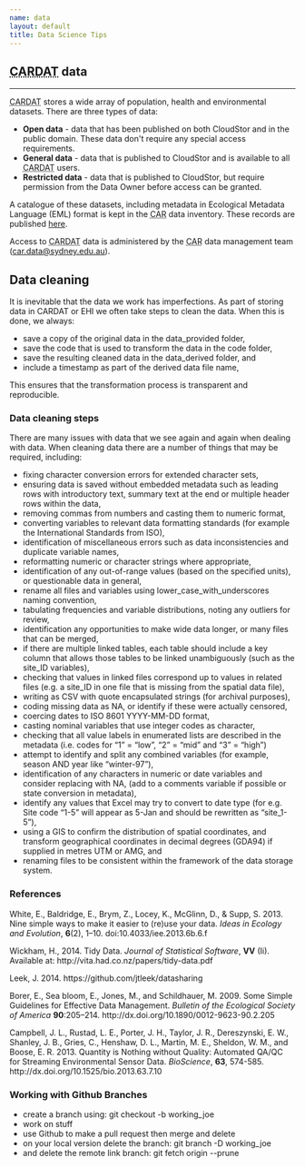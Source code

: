 ```yaml
---
name: data
layout: default
title: Data Science Tips
---
```


<h2><abbr title="Centre for Air pollution, energy and health Research Data Analysis Technology">CARDAT</abbr> data</h2>
<hr class="car-red" />
<p><abbr title="Centre for Air pollution, energy and health Research Data Analysis Technology">CARDAT</abbr> stores
a wide array of population, health and environmental datasets. There are three types of data:</p>
<ul>
<li><strong>Open data</strong> - data that has been published on both CloudStor and in the public domain. These data don't require any special access requirements.</li>
<li><strong>General data</strong> - data that is published to CloudStor and is available to all <abbr title="Centre for Air pollution, energy and health Research Data Analysis Technology">CARDAT</abbr> users.</li>
<li><strong>Restricted data</strong> - data that is published to CloudStor, but require permission from the Data Owner before access can be granted.</li>
</ul>
<p>A catalogue of these datasets, including metadata in Ecological Metadata Language (EML) format is kept in the 
<abbr title="Centre for Air pollution, energy and health Research">CAR</abbr> data inventory. These records are published 
<a href="book_down/index.html">here</a>.</p>
<p> Access to <abbr title="Centre for Air pollution, energy and health Research Data Analysis Technology">CARDAT</abbr> data is 
administered by the <abbr title="Centre for Air pollution, energy and health Research">CAR</abbr> data management team 
(<a href="mailto:car.data@sydney.edu.au">car.data@sydney.edu.au</a>).</p>
<h2>Data cleaning</h2>
<p>It is inevitable that the data we work has imperfections. As part of storing data in CARDAT or EHI we often take steps to clean the data. When this is done, we always:</p>
<ul>
<li>save a copy of the original data in the data_provided folder,</li>
<li>save the code that is used to transform the data in the code folder,</li>
<li>save the resulting cleaned data in the data_derived folder, and</li>
<li>include a timestamp as part of the derived data file name,</li>
</ul>
<p>This ensures that the transformation process is transparent and reproducible.</p>

<h3>Data cleaning steps</h3>
<p>There are many issues with data that we see again and again when dealing with data. When cleaning data there are a number of things that may be required, including:</p>
<ul>
<li>fixing character conversion errors for extended character sets,</li>
<li>ensuring data is saved without embedded metadata such as leading rows with introductory text, summary text at the end or multiple header rows within the data,</li>
<li>removing commas from numbers and casting them to numeric format,</li>
<li>converting variables to relevant data formatting standards (for example the International Standards from ISO),</li>
<li>identification of miscellaneous errors such as data inconsistencies and duplicate variable names,</li>
<li>reformatting numeric or character strings where appropriate,</li>
<li>identification of any out-of-range values (based on the specified units), or questionable data in general,</li>
<li>rename all files and variables using lower_case_with_underscores naming convention,</li>
<li>tabulating frequencies and variable distributions, noting any outliers for review,</li>
<li>identification any opportunities to make wide data longer, or many files that can be merged,</li>
<li>if there are multiple linked tables, each table should include a key column that allows those tables to be linked unambiguously (such as the site_ID variables),</li>
<li>checking that values in linked files correspond up to values in related files (e.g. a site_ID in one file that is missing from the spatial data file),</li>
<li>writing as CSV with quote encapsulated strings (for archival purposes),</li>
<li>coding missing data as NA, or identify if these were actually censored,</li>
<li>coercing dates to ISO 8601 YYYY-MM-DD format,</li>
<li>casting nominal variables that use integer codes as character,</li>
<li>checking that all value labels in enumerated lists are described in the metadata (i.e. codes for “1” = “low”, “2” = “mid” and “3” = “high”)</li>
<li>attempt to identify and split any combined variables (for example, season AND year like “winter-97”),</li>
<li>identification of any characters in numeric or date variables and consider replacing with NA, (add to a comments variable if possible or state conversion in metadata),</li>
<li>identify any values that Excel may try to convert to date type (for e.g. Site code “1-5” will appear as 5-Jan and should be rewritten as “site_1-5”),</li>
<li>using a GIS to confirm the distribution of spatial coordinates, and transform geographical coordinates in decimal degrees (GDA94) if supplied in metres UTM or AMG, and</li>
<li>renaming files to be consistent within the framework of the data storage system.</li>
</ul>
<h3>References</h3>
<p>White, E., Baldridge, E., Brym, Z., Locey, K., McGlinn, D., & Supp, S. 2013. Nine simple ways to make it easier to (re)use your data. <em>Ideas in Ecology and Evolution</em>, <strong>6</strong>(2), 1–10. doi:10.4033/iee.2013.6b.6.f</p>

<p>Wickham, H., 2014. Tidy Data. <em>Journal of Statistical Software</em>, <strong>VV</strong> (Ii). Available at: http://vita.had.co.nz/papers/tidy-data.pdf</p>

<p>Leek, J. 2014. https://github.com/jtleek/datasharing</p>

<p>Borer, E., Sea bloom, E., Jones, M., and Schildhauer, M. 2009. Some Simple Guidelines for Effective Data Management. <em>Bulletin of the Ecological Society of America</em> <strong>90</strong>:205–214. http://dx.doi.org/10.1890/0012-9623-90.2.205</p>

<p>Campbell, J. L., Rustad, L. E., Porter, J. H., Taylor, J. R., Dereszynski, E. W., Shanley, J. B., Gries, C., Henshaw, D. L., Martin, M. E., Sheldon, W. M., and Boose, E. R. 2013. Quantity is Nothing without Quality: Automated QA/QC for Streaming Environmental Sensor Data. <em>BioScience</em>, <strong>63</strong>, 574-585. http://dx.doi.org/10.1525/bio.2013.63.7.10</p>

<h3>Working with Github Branches</h3>
<ul>
<li>create a branch using: git checkout -b working_joe</li>
<li>work on stuff</li>
<li>use Github to make a pull request then merge and delete</li>
<li>on your local version delete the branch: git branch -D working_joe</li>
<li>and delete the remote link branch: git fetch origin --prune</li>
</ul>	      

